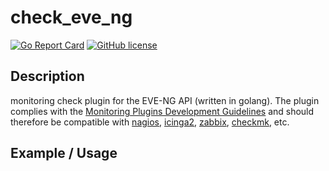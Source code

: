 # check_eve_ng
[![Go Report Card](https://goreportcard.com/badge/github.com/inexio/check_eve_ng)](https://goreportcard.com/report/github.com/inexio/check_eve_ng)
[![GitHub license](https://img.shields.io/badge/license-BSD-blue.svg)](https://github.com/inexio/check_eve_ng/blob/master/LICENSE)

## Description
monitoring check plugin for the EVE-NG API (written in golang). The plugin complies with the [Monitoring Plugins Development Guidelines](https://www.monitoring-plugins.org/doc/guidelines.html) and should therefore be compatible with [nagios](https://www.nagios.org/), [icinga2](https://icinga.com/), [zabbix](https://www.zabbix.com/), [checkmk](https://checkmk.com/), etc.

## Example / Usage
